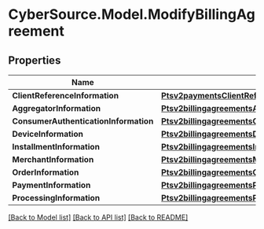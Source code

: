 # CyberSource.Model.ModifyBillingAgreement
## Properties

Name | Type | Description | Notes
------------ | ------------- | ------------- | -------------
**ClientReferenceInformation** | [**Ptsv2paymentsClientReferenceInformation**](Ptsv2paymentsClientReferenceInformation.md) |  | [optional] 
**AggregatorInformation** | [**Ptsv2billingagreementsAggregatorInformation**](Ptsv2billingagreementsAggregatorInformation.md) |  | [optional] 
**ConsumerAuthenticationInformation** | [**Ptsv2billingagreementsConsumerAuthenticationInformation**](Ptsv2billingagreementsConsumerAuthenticationInformation.md) |  | [optional] 
**DeviceInformation** | [**Ptsv2billingagreementsDeviceInformation**](Ptsv2billingagreementsDeviceInformation.md) |  | [optional] 
**InstallmentInformation** | [**Ptsv2billingagreementsInstallmentInformation**](Ptsv2billingagreementsInstallmentInformation.md) |  | [optional] 
**MerchantInformation** | [**Ptsv2billingagreementsMerchantInformation**](Ptsv2billingagreementsMerchantInformation.md) |  | [optional] 
**OrderInformation** | [**Ptsv2billingagreementsOrderInformation**](Ptsv2billingagreementsOrderInformation.md) |  | [optional] 
**PaymentInformation** | [**Ptsv2billingagreementsPaymentInformation**](Ptsv2billingagreementsPaymentInformation.md) |  | [optional] 
**ProcessingInformation** | [**Ptsv2billingagreementsProcessingInformation**](Ptsv2billingagreementsProcessingInformation.md) |  | [optional] 

[[Back to Model list]](../README.md#documentation-for-models) [[Back to API list]](../README.md#documentation-for-api-endpoints) [[Back to README]](../README.md)

